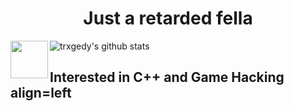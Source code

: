 <h1 align=center width=40>Just a retarded fella</h1>

<div>
<img src=https://upload.wikimedia.org/wikipedia/commons/1/18/ISO_C%2B%2B_Logo.svg align=left widht=60 height=60>

<href> ![trxgedy's github stats](https://github-readme-stats.vercel.app/api?username=trxgedy&show_icons=true&theme=tokyonight)</href>
<h2> Interested in C++ and Game Hacking align=left</h2>

</div>
